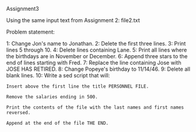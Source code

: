 Assignment3

Using the same input text from Assignment 2: file2.txt

Problem statement:

1:    Change Jon's name to Jonathan.
2:    Delete the first three lines.
3:    Print lines 5 through 10.
4:    Delete lines containing Lane.
5:    Print all lines where the birthdays are in November or December.
6:    Append three stars to the end of lines starting with Fred.
7:    Replace the line containing Jose with JOSE HAS RETIRED.
8:    Change Popeye's birthday to 11/14/46.
9:    Delete all blank lines.
10:    Write a sed script that will:

	Insert above the first line the title PERSONNEL FILE.

	Remove the salaries ending in 500.

	Print the contents of the file with the last names and first names reversed.

	Append at the end of the file THE END.


